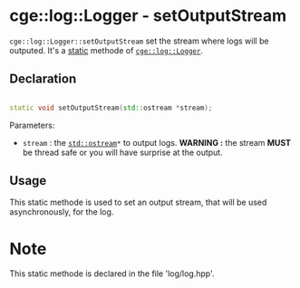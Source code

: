 # cge::log::Logger - setOutputStream

`cge::log::Logger::setOutputStream` set the stream where logs will be outputed. It's a [static](https://en.cppreference.com/w/cpp/language/static) methode of [`cge::log::Logger`](./../Logger.md).

## Declaration

```cpp

static void setOutputStream(std::ostream *stream);

```

Parameters:
- `stream` : the [`std::ostream`](https://en.cppreference.com/w/cpp/io/basic_ostream)`*` to output logs. **WARNING :** the stream **MUST** be thread safe or you will have surprise at the output.

## Usage

This static methode is used to set an output stream, that will be used asynchronously, for the log.


# Note

This static methode is declared in the file 'log/log.hpp'.